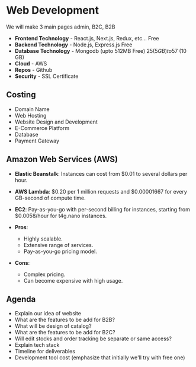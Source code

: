 # Web Development

We will make 3 main pages admin, B2C, B2B

- **Frontend Technology** - React.js, Next.js, Redux, etc... Free
- **Backend Technology** - Node.js, Express.js Free
- **Database Technology** - Mongodb (upto 512MB Free) $25 (5 GB) to 57$ (10 GB)
- **Cloud** - AWS
- **Repos** - Github
- **Security** - SSL Certificate

## Costing

- Domain Name
- Web Hosting
- Website Design and Development
- E-Commerce Platform
- Database
- Payment Gateway

## Amazon Web Services (AWS)

- **Elastic Beanstalk**: Instances can cost from $0.01 to several dollars per hour.
- **AWS Lambda**: $0.20 per 1 million requests and $0.00001667 for every GB-second of compute time.
- **EC2**: Pay-as-you-go with per-second billing for instances, starting from $0.0058/hour for t4g.nano instances.

- **Pros**:
  - Highly scalable.
  - Extensive range of services.
  - Pay-as-you-go pricing model.

- **Cons**:
  - Complex pricing.
  - Can become expensive with high usage.

## Agenda

- Explain our idea of website
- What are the features to be add for B2B?
- What will be design of catalog?
- What are the features to be add for B2C?
- Will edit stocks and order tracking be separate or same access?
- Explain tech stack
- Timeline for deliverables
- Development tool cost (emphasize that initially we'll try with free one)

